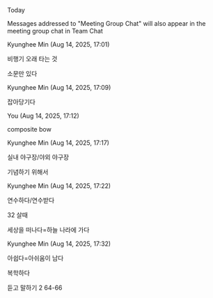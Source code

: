 Today

Messages addressed to "Meeting Group Chat" will also appear in the meeting group chat in Team Chat

Kyunghee Min (Aug 14, 2025, 17:01)

비행기 오래 타는 것

소문만 있다

Kyunghee Min (Aug 14, 2025, 17:09)

잡아당기다

You (Aug 14, 2025, 17:12)

composite bow

Kyunghee Min (Aug 14, 2025, 17:17)

실내 야구장/야외 야구장

기념하기 위해서

Kyunghee Min (Aug 14, 2025, 17:22)

연수하다/연수받다

32 살때

세상을 떠나다=하늘 나라에 가다

Kyunghee Min (Aug 14, 2025, 17:32)

아쉽다=아쉬움이 남다

복학하다

듣고 말하기 2
64-66